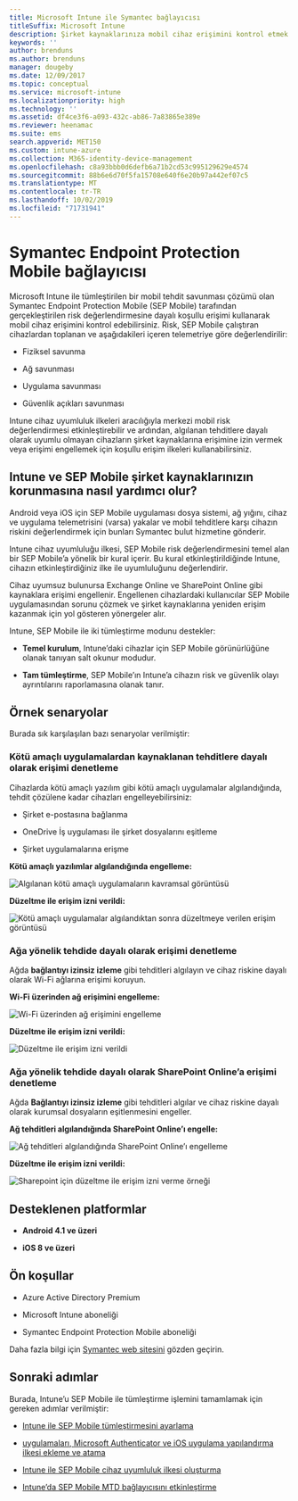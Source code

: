 ```yaml
---
title: Microsoft Intune ile Symantec bağlayıcısı
titleSuffix: Microsoft Intune
description: Şirket kaynaklarınıza mobil cihaz erişimini kontrol etmek için Symantec Endpoint Protection Mobile’ı Intune ile tümleştirme hakkında bilgi edinin.
keywords: ''
author: brenduns
ms.author: brenduns
manager: dougeby
ms.date: 12/09/2017
ms.topic: conceptual
ms.service: microsoft-intune
ms.localizationpriority: high
ms.technology: ''
ms.assetid: df4ce3f6-a093-432c-ab86-7a83865e389e
ms.reviewer: heenamac
ms.suite: ems
search.appverid: MET150
ms.custom: intune-azure
ms.collection: M365-identity-device-management
ms.openlocfilehash: c8a93bbb0d6defb6a71b2cd53c995129629e4574
ms.sourcegitcommit: 88b6e6d70f5fa15708e640f6e20b97a442ef07c5
ms.translationtype: MT
ms.contentlocale: tr-TR
ms.lasthandoff: 10/02/2019
ms.locfileid: "71731941"
---
```

# <a name="symantec-endpoint-protection-mobile-connector"></a>Symantec Endpoint Protection Mobile bağlayıcısı

Microsoft Intune ile tümleştirilen bir mobil tehdit savunması çözümü olan Symantec Endpoint Protection Mobile (SEP Mobile) tarafından gerçekleştirilen risk değerlendirmesine dayalı koşullu erişimi kullanarak mobil cihaz erişimini kontrol edebilirsiniz. Risk, SEP Mobile çalıştıran cihazlardan toplanan ve aşağıdakileri içeren telemetriye göre değerlendirilir:

- Fiziksel savunma

- Ağ savunması

- Uygulama savunması

- Güvenlik açıkları savunması

Intune cihaz uyumluluk ilkeleri aracılığıyla merkezi mobil risk değerlendirmesi etkinleştirebilir ve ardından, algılanan tehditlere dayalı olarak uyumlu olmayan cihazların şirket kaynaklarına erişimine izin vermek veya erişimi engellemek için koşullu erişim ilkeleri kullanabilirsiniz.

## <a name="how-do-intune-and-sep-mobile-help-protect-your-company-resources"></a>Intune ve SEP Mobile şirket kaynaklarınızın korunmasına nasıl yardımcı olur?

Android veya iOS için SEP Mobile uygulaması dosya sistemi, ağ yığını, cihaz ve uygulama telemetrisini (varsa) yakalar ve mobil tehditlere karşı cihazın riskini değerlendirmek için bunları Symantec bulut hizmetine gönderir.

Intune cihaz uyumluluğu ilkesi, SEP Mobile risk değerlendirmesini temel alan bir SEP Mobile’a yönelik bir kural içerir. Bu kural etkinleştirildiğinde Intune, cihazın etkinleştirdiğiniz ilke ile uyumluluğunu değerlendirir.

Cihaz uyumsuz bulunursa Exchange Online ve SharePoint Online gibi kaynaklara erişimi engellenir. Engellenen cihazlardaki kullanıcılar SEP Mobile uygulamasından sorunu çözmek ve şirket kaynaklarına yeniden erişim kazanmak için yol gösteren yönergeler alır.

Intune, SEP Mobile ile iki tümleştirme modunu destekler:

- **Temel kurulum**, Intune’daki cihazlar için SEP Mobile görünürlüğüne olanak tanıyan salt okunur modudur.

- **Tam tümleştirme**, SEP Mobile’ın Intune’a cihazın risk ve güvenlik olayı ayrıntılarını raporlamasına olanak tanır.

## <a name="sample-scenarios"></a>Örnek senaryolar

Burada sık karşılaşılan bazı senaryolar verilmiştir:

### <a name="control-access-based-on-threats-from-malicious-apps"></a>Kötü amaçlı uygulamalardan kaynaklanan tehditlere dayalı olarak erişimi denetleme

Cihazlarda kötü amaçlı yazılım gibi kötü amaçlı uygulamalar algılandığında, tehdit çözülene kadar cihazları engelleyebilirsiniz:

- Şirket e-postasına bağlanma

- OneDrive İş uygulaması ile şirket dosyalarını eşitleme

- Şirket uygulamalarına erişme

**Kötü amaçlı yazılımlar algılandığında engelleme:**

![Algılanan kötü amaçlı uygulamaların kavramsal görüntüsü](./media/skycure-mobile-threat-defense-connector/symantec-arch-1.png)

**Düzeltme ile erişim izni verildi:**

![Kötü amaçlı uygulamalar algılandıktan sonra düzeltmeye verilen erişim görüntüsü](./media/skycure-mobile-threat-defense-connector/symantec-arch-2.png)

### <a name="control-access-based-on-threat-to-network"></a>Ağa yönelik tehdide dayalı olarak erişimi denetleme

Ağda **bağlantıyı izinsiz izleme** gibi tehditleri algılayın ve cihaz riskine dayalı olarak Wi-Fi ağlarına erişimi koruyun.

**Wi-Fi üzerinden ağ erişimini engelleme:**

![Wi-Fi üzerinden ağ erişimini engelleme](./media/skycure-mobile-threat-defense-connector/symantec-arch-3.png)

**Düzeltme ile erişim izni verildi:**

![Düzeltme ile erişim izni verildi](./media/skycure-mobile-threat-defense-connector/symantec-arch-4.png)

### <a name="control-access-to-sharepoint-online-based-on-threat-to-network"></a>Ağa yönelik tehdide dayalı olarak SharePoint Online’a erişimi denetleme

Ağda **Bağlantıyı izinsiz izleme** gibi tehditleri algılar ve cihaz riskine dayalı olarak kurumsal dosyaların eşitlenmesini engeller.

**Ağ tehditleri algılandığında SharePoint Online’ı engelle:**

![Ağ tehditleri algılandığında SharePoint Online’ı engelleme](./media/skycure-mobile-threat-defense-connector/symantec-arch-5.png)

**Düzeltme ile erişim izni verildi:**

![Sharepoint için düzeltme ile erişim izni verme örneği](./media/skycure-mobile-threat-defense-connector/symantec-arch-6.png)

## <a name="supported-platforms"></a>Desteklenen platformlar

- **Android 4.1 ve üzeri**

- **iOS 8 ve üzeri**

## <a name="pre-requisites"></a>Ön koşullar

- Azure Active Directory Premium

- Microsoft Intune aboneliği

- Symantec Endpoint Protection Mobile aboneliği

Daha fazla bilgi için [Symantec web sitesini](https://www.skycure.com/skycure-microsoft-integration/) gözden geçirin.

## <a name="next-steps"></a>Sonraki adımlar

Burada, Intune’u SEP Mobile ile tümleştirme işlemini tamamlamak için gereken adımlar verilmiştir:

- [Intune ile SEP Mobile tümleştirmesini ayarlama](skycure-mtd-connector-integration.md)

- [ uygulamaları, Microsoft Authenticator ve iOS uygulama yapılandırma ilkesi ekleme ve atama](mtd-apps-ios-app-configuration-policy-add-assign.md)

- [Intune ile SEP Mobile cihaz uyumluluk ilkesi oluşturma](mtd-device-compliance-policy-create.md)

- [Intune’da SEP Mobile MTD bağlayıcısını etkinleştirme](mtd-connector-enable.md)
